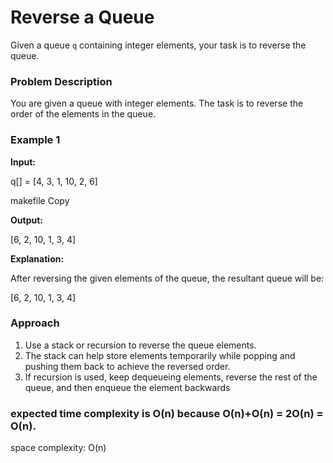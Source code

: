 # Reverse a Queue

Given a queue `q` containing integer elements, your task is to reverse the queue.

### Problem Description

You are given a queue with integer elements. The task is to reverse the order of the elements in the queue.

### Example 1

**Input:**

q[] = [4, 3, 1, 10, 2, 6]

makefile
Copy

**Output:**

[6, 2, 10, 1, 3, 4]

**Explanation:**

After reversing the given elements of the queue, the resultant queue will be:

[6, 2, 10, 1, 3, 4]


### Approach

1. Use a stack or recursion to reverse the queue elements.
2. The stack can help store elements temporarily while popping and pushing them back to achieve the reversed order.
3. If recursion is used, keep dequeueing elements, reverse the rest of the queue, and then enqueue the element backwards

### expected time complexity is O(n) because O(n)+O(n) = 2O(n) =  O(n).
space complexity:  O(n)
